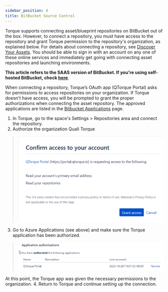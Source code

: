 ```yaml
---
sidebar_position: 4
title: BitBucket Source Control
---
```


Torque supports connecting asset/blueprint repositories on BitBucket out of the box. However, to connect a repository, you must have access to the repository and grant Torque permission to the repository's organization, as explained below. For details about connecting a repository, see [Discover Your Assets](/getting-started/Discover%20Your%20Assets). You should be able to sign in with an account on any one of these online services and immediately get going with connecting asset repositories and launching environments.

**This article refers to the SAAS version of BitBucket. If you're using self-hosted BitBucket, check [here](/admin-guide/source-control/self-hosted-repositories/overview)**.

When connecting a repository, Torque’s OAuth app (QTorque Portal) asks for permissions to access repositories on your organization. 
If Torque doesn't have access, you will be prompted to grant the proper authorizations when connecting the asset repository. The approved applications are listed in the [Bitbucket Applications](https://bitbucket.org/account/settings/app-authorizations/) page.

1.	In Torque, go to the space's Settings > Repositories area and connect the repository.
2.	Authorize the organization Quali Torque

> ![Locale Dropdown](/img/bitbucket-repo-grant.png)

3.	Go to Azure Applications (see above) and make sure the Torque application has been authorized.

> ![Locale Dropdown](/img/bitbucket-repo-grant-2.png)
 
At this point, the Torque app was given the necessary permissions to the organization.
4.	Return to Torque and continue setting up the connection.
